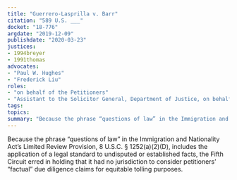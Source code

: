 ```yaml
---
title: "Guerrero-Lasprilla v. Barr"
citation: "589 U.S. ___"
docket: "18-776"
argdate: "2019-12-09"
publishdate: "2020-03-23"
justices:
- 1994breyer
- 1991thomas
advocates:
- "Paul W. Hughes"
- "Frederick Liu"
roles:
- "on behalf of the Petitioners"
- "Assistant to the Solicitor General, Department of Justice, on behalf of the Respondent"
tags:
topics:
summary: "Because the phrase “questions of law” in the Immigration and Nationality Act’s Limited Review Provision, 8 U.S.C. § 1252(a)(2)(D), includes the application of a legal standard to undisputed or established facts, the Fifth Circuit erred in holding that it had no jurisdiction to consider petitioners’ “factual” due diligence claims for equitable tolling purposes."
---
```

Because the phrase “questions of law” in the Immigration and Nationality Act’s Limited Review Provision, 8 U.S.C. § 1252(a)(2)(D), includes the application of a legal standard to undisputed or established facts, the Fifth Circuit erred in holding that it had no jurisdiction to consider petitioners’ “factual” due diligence claims for equitable tolling purposes.